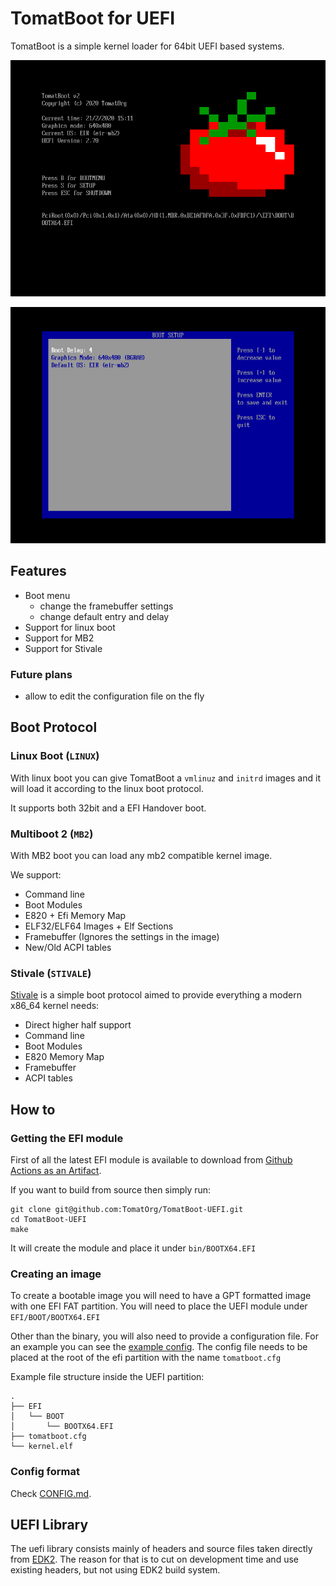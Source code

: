 # TomatBoot for UEFI

TomatBoot is a simple kernel loader for 64bit UEFI based systems.

![Main Menu](screenshots/mainmenu.png)

![Setup Menu](screenshots/setupmenu.png)

## Features

* Boot menu
	* change the framebuffer settings
	* change default entry and delay
* Support for linux boot
* Support for MB2
* Support for Stivale

### Future plans
* allow to edit the configuration file on the fly

## Boot Protocol
### Linux Boot (`LINUX`)
With linux boot you can give TomatBoot a `vmlinuz` and `initrd` images and it will load it according to the linux 
boot protocol.

It supports both 32bit and a EFI Handover boot.

### Multiboot 2 (`MB2`)
With MB2 boot you can load any mb2 compatible kernel image.

We support:
* Command line
* Boot Modules
* E820 + Efi Memory Map
* ELF32/ELF64 Images + Elf Sections
* Framebuffer (Ignores the settings in the image)
* New/Old ACPI tables

### Stivale (`STIVALE`)
[Stivale](https://github.com/qloader2/qloader2/blob/master/STIVALE.md) is a simple boot protocol aimed to provide 
everything a modern x86_64 kernel needs:
* Direct higher half support
* Command line
* Boot Modules
* E820 Memory Map
* Framebuffer
* ACPI tables

## How to
### Getting the EFI module
First of all the latest EFI module is available to download from [Github Actions as an Artifact](https://github.com/TomatOrg/TomatBoot-UEFI/actions?query=workflow%3ATomatBoot-UEFI).

If you want to build from source then simply run:
```shell script
git clone git@github.com:TomatOrg/TomatBoot-UEFI.git
cd TomatBoot-UEFI
make
```

It will create the module and place it under `bin/BOOTX64.EFI`

### Creating an image
To create a bootable image you will need to have a GPT formatted image with one EFI FAT partition. You will 
need to place the UEFI module under `EFI/BOOT/BOOTX64.EFI` 

Other than the binary, you will also need to provide a configuration file. For an example you can see the 
[example config](config/example.cfg). The config file needs to be placed at the root of the efi partition 
with the name `tomatboot.cfg`


Example file structure inside the UEFI partition:
```
.
├── EFI
│   └── BOOT
│       └── BOOTX64.EFI
├── tomatboot.cfg
└── kernel.elf
```

### Config format
Check [CONFIG.md](CONFIG.md).

## UEFI Library

The uefi library consists mainly of headers and source files taken directly from [EDK2](https://github.com/tianocore/edk2). 
The reason for that is to cut on development time and use existing headers, but not using EDK2 build system.
